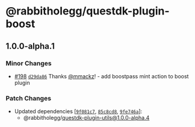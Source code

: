 # @rabbitholegg/questdk-plugin-boost

## 1.0.0-alpha.1

### Minor Changes

- [#198](https://github.com/rabbitholegg/questdk-plugins/pull/198) [`d29da86`](https://github.com/rabbitholegg/questdk-plugins/commit/d29da863bdf5ea55d3a15fdc80c37826967d2d64) Thanks [@mmackz](https://github.com/mmackz)! - add boostpass mint action to boost plugin

### Patch Changes

- Updated dependencies [[`9f081c7`](https://github.com/rabbitholegg/questdk-plugins/commit/9f081c7e89479aa8e29abd8d36908515dfc16e3b), [`85c8cd8`](https://github.com/rabbitholegg/questdk-plugins/commit/85c8cd82070ba9a17f5181183533b4f1a5b117d7), [`9fe746a`](https://github.com/rabbitholegg/questdk-plugins/commit/9fe746ad29ba042d40dc8ab610cd531c83a878c3)]:
  - @rabbitholegg/questdk-plugin-utils@1.0.0-alpha.4
